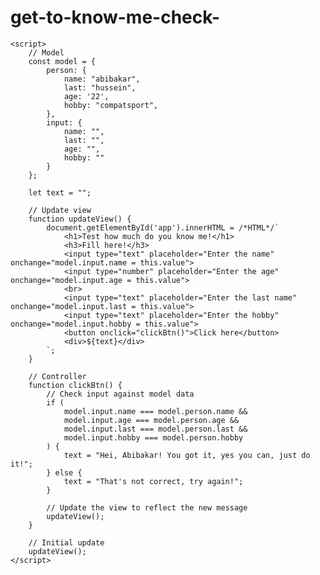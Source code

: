 # get-to-know-me-check-
<!DOCTYPE html>
<html lang="en">
<head>
    <meta charset="UTF-8">
    <meta name="viewport" content="width=device-width, initial-scale=1.0">
    <title>Document</title>
</head>  
<body>
    <div id="app"></div>

    <script>
        // Model
        const model = {
            person: {
                name: "abibakar",
                last: "hussein",
                age: '22',
                hobby: "compatsport",
            },
            input: {
                name: "",
                last: "",
                age: "",
                hobby: ""
            }
        };

        let text = "";

        // Update view
        function updateView() {
            document.getElementById('app').innerHTML = /*HTML*/`
                <h1>Test how much do you know me!</h1>
                <h3>Fill here!</h3>
                <input type="text" placeholder="Enter the name" onchange="model.input.name = this.value">
                <input type="number" placeholder="Enter the age" onchange="model.input.age = this.value">
                <br>
                <input type="text" placeholder="Enter the last name" onchange="model.input.last = this.value">
                <input type="text" placeholder="Enter the hobby" onchange="model.input.hobby = this.value">
                <button onclick="clickBtn()">Click here</button>
                <div>${text}</div>
            `;
        }

        // Controller
        function clickBtn() {
            // Check input against model data
            if (
                model.input.name === model.person.name &&
                model.input.age === model.person.age &&
                model.input.last === model.person.last &&
                model.input.hobby === model.person.hobby
            ) {
                text = "Hei, Abibakar! You got it, yes you can, just do it!";
            } else {
                text = "That's not correct, try again!";
            }
            
            // Update the view to reflect the new message
            updateView();
        }

        // Initial update
        updateView();
    </script>
</body>
</html>
